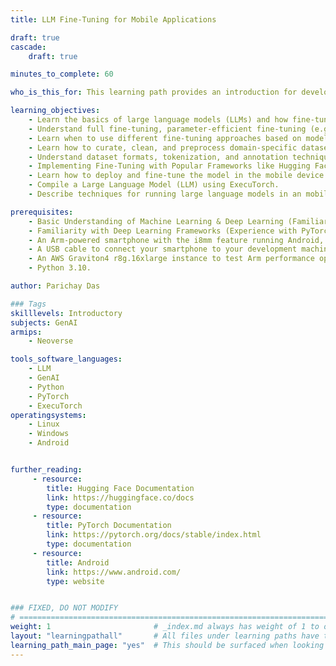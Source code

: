 ```yaml
---
title: LLM Fine-Tuning for Mobile Applications

draft: true
cascade:
    draft: true

minutes_to_complete: 60

who_is_this_for: This learning path provides an introduction for developers and data scientists new to fine-tuning large language models (LLMs) and looking to develop a fine-tuned LLM for mobile applications. Fine-tuning involves adapting a pre-trained LLM to specific tasks or domains by training it on domain-specific data and optimizing its responses for accuracy and relevance. For mobile applications, fine-tuning enables personalized interactions, enhanced query handling, and improved contextual understanding, making AI-driven features more effective. This session will cover key concepts, techniques, tools, and best practices, ensuring a structured approach to building a fine-tuned LLM that aligns with real-world mobile application requirements.Mobile application with Llama, KleidiAI, ExecuTorch, and XNNPACK.

learning_objectives: 
    - Learn the basics of large language models (LLMs) and how fine-tuning enhances model performance for specific use cases focusing on mobile applications. 
    - Understand full fine-tuning, parameter-efficient fine-tuning (e.g., LoRA, QLoRA, PEFT), and instruction-tuning.
    - Learn when to use different fine-tuning approaches based on model size, task complexity, and computational constraints.
    - Learn how to curate, clean, and preprocess domain-specific datasets for optimal fine-tuning.
    - Understand dataset formats, tokenization, and annotation techniques for improving model learning.
    - Implementing Fine-Tuning with Popular Frameworks like Hugging Face Transformers and PyTorch for LLM fine-tuning.
    - Learn how to deploy and fine-tune the model in the mobile device.
    - Compile a Large Language Model (LLM) using ExecuTorch.
    - Describe techniques for running large language models in an mobile environment.

prerequisites:
    - Basic Understanding of Machine Learning & Deep Learning (Familiarity with concepts like supervised learning, neural networks, transfer learning and Understanding of model training, validation, & overfitting concepts).
    - Familiarity with Deep Learning Frameworks (Experience with PyTorch for building, training neural networks and Knowledge of Hugging Face Transformers for working with pre-trained LLMs.
    - An Arm-powered smartphone with the i8mm feature running Android, with 16GB of RAM.
    - A USB cable to connect your smartphone to your development machine.
    - An AWS Graviton4 r8g.16xlarge instance to test Arm performance optimizations, or any [Arm based instance](/learning-paths/servers-and-cloud-computing/csp/) from a cloud service provider or an on-premise Arm server or Arm based laptop.
    - Python 3.10.

author: Parichay Das

### Tags
skilllevels: Introductory
subjects: GenAI
armips:
    - Neoverse

tools_software_languages:
    - LLM
    - GenAI
    - Python
    - PyTorch
    - ExecuTorch
operatingsystems:
    - Linux
    - Windows
    - Android  


further_reading:
     - resource:
        title: Hugging Face Documentation
        link: https://huggingface.co/docs
        type: documentation
     - resource:
        title: PyTorch Documentation
        link: https://pytorch.org/docs/stable/index.html
        type: documentation
     - resource:
        title: Android 
        link: https://www.android.com/
        type: website


### FIXED, DO NOT MODIFY
# ================================================================================
weight: 1                       # _index.md always has weight of 1 to order correctly
layout: "learningpathall"       # All files under learning paths have this same wrapper
learning_path_main_page: "yes"  # This should be surfaced when looking for related content. Only set for _index.md of learning path content.
---
```

